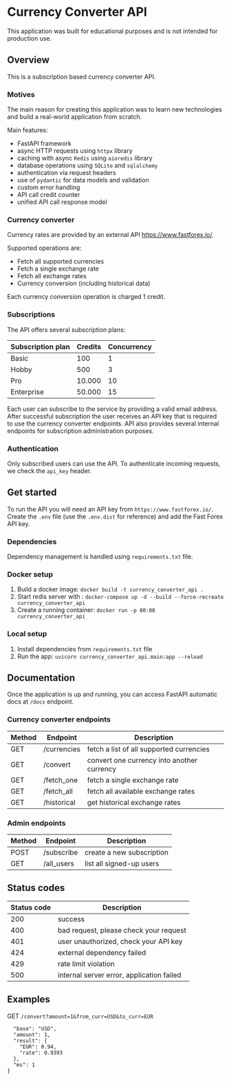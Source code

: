 # Currency Converter API
This application was built for educational purposes and is not intended for production use.

## Overview
This is a subscription based currency converter API. 

### Motives
The main reason for creating this application was to learn new technologies 
and build a real-world application from scratch. 

Main features:
- FastAPI framework
- async HTTP requests using `httpx` library
- caching with async `Redis` using `aioredis` library
- database operations using `SQLite` and `sqlalchemy`
- authentication via request headers
- use of `pydantic` for data models and validation
- custom error handling
- API call credit counter
- unified API call response model

### Currency converter
Currency rates are provided by an external API https://www.fastforex.io/. 

Supported operations are:
- Fetch all supported currencies
- Fetch a single exchange rate
- Fetch all exchange rates
- Currency conversion (including historical data)

Each currency conversion operation is charged 1 credit.

### Subscriptions
The API offers several subscription plans:

| Subscription plan  | Credits | Concurrency | 
| ------------- | ------------- | ------------- |
| Basic  | 100  | 1 |
| Hobby  | 500  | 3 |
| Pro  | 10.000  | 10 |
| Enterprise  | 50.000  | 15 |

Each user can subscribe to the service by providing a valid email address. 
After successful subscription the user receives an API key that is required
to use the currency converter endpoints. API also provides several internal 
endpoints for subscription administration purposes.

### Authentication
Only subscribed users can use the API. To authenticate incoming requests, we 
check the `api_key` header.
 
## Get started
To run the API you will need an API key from `https://www.fastforex.io/`.
Create the `.env` file (use the `.env.dist` for reference) and add the 
Fast Forex API key.

### Dependencies
Dependency management is handled using `requirements.txt` file. 

### Docker setup

1. Build a docker image: `docker build -t currency_converter_api .`
2. Start redis server with : `docker-compose up -d --build --force-recreate currency_converter_api`
3. Create a running container: `docker run -p 80:80 currency_converter_api`

### Local setup

1. Install dependencies from `requirements.txt` file
2. Run the app: `uvicorn currency_converter_api.main:app --reload`

## Documentation
Once the application is up and running, you can access FastAPI automatic docs 
at `/docs` endpoint.

### Currency converter endpoints

| Method | Endpoint  | Description |
| ------------- | ------------- | ------------- |
| GET | /currencies  | fetch a list of all supported currencies |
| GET | /convert  | convert one currency into another currency |
| GET | /fetch_one  | fetch a single exchange rate |
| GET | /fetch_all  | fetch all available exchange rates |
| GET | /historical  | get historical exchange rates|

### Admin endpoints

| Method | Endpoint  | Description |
| ------------- | ------------- | ------------- |
| POST | /subscribe  | create a new subscription |
| GET | /all_users  | list all signed-up users |

## Status codes

| Status code  | Description |
| ------------- | ------------- |
| 200  | success |
| 400  | bad request, please check your request |
| 401  | user unauthorized, check your API key |
| 424  | external dependency failed |
| 429  | rate limit violation |
| 500  | internal server error, application failed |

## Examples

GET `/convert?amount=1&from_curr=USD&to_curr=EUR`
```{
  "base": "USD",
  "amount": 1,
  "result": {
    "EUR": 0.94,
    "rate": 0.9393
  },
  "ms": 1
}